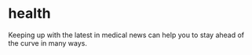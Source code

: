 health
======

Keeping up with the latest in medical news can help you to stay ahead of the curve in many ways.

